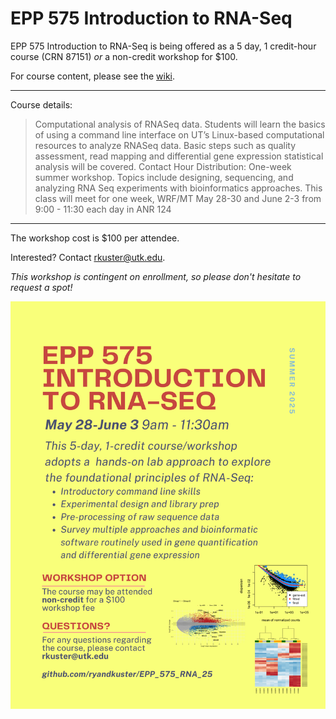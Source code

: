 # EPP 575 Introduction to RNA-Seq

EPP 575 Introduction to RNA-Seq is being offered as a 5 day, 1 credit-hour course (CRN 87151) *or* a non-credit workshop for $100.

For course content, please see the [wiki](https://github.com/ryandkuster/EPP_575_RNA_25/wiki).

---

Course details:

>Computational analysis of RNASeq data. Students will learn the basics of using a command line interface on UT’s Linux-based computational resources to analyze RNASeq data. Basic steps such as quality assessment, read mapping and differential gene expression statistical analysis will be covered. Contact Hour Distribution: One-week summer workshop. Topics include designing, sequencing, and analyzing RNA Seq experiments with bioinformatics approaches. This class will meet for one week, WRF/MT May 28-30 and June 2-3 from 9:00 - 11:30 each day in ANR 124

---

The workshop cost is $100 per attendee.

Interested? Contact rkuster@utk.edu.

*This workshop is contingent on enrollment, so please don't hesitate to request a spot!*


![flyer](images/EPP_575_RNA.png)
